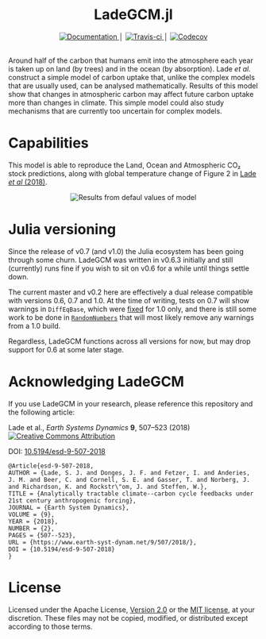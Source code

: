 <h1 align="center">LadeGCM.jl</h1>

<div align="center">
    <a href="https://libbum.github.io/LadeGCM.jl/latest">
        <img src="https://img.shields.io/badge/docs-latest-blue.svg" alt="Documentation" />
    </a>
    │
    <a href="https://travis-ci.org/Libbum/LadeGCM.jl">
        <img src="https://travis-ci.org/Libbum/LadeGCM.jl.svg?branch=master" alt="Travis-ci" />
    </a>
    │
    <a href="https://codecov.io/gh/Libbum/LadeGCM.jl">
        <img src="https://codecov.io/gh/Libbum/LadeGCM.jl/branch/master/graph/badge.svg" alt="Codecov" />
    </a>
</div>
<br />

Around half of the carbon that humans emit into the atmosphere each year is taken up on land (by trees) and in the ocean (by absorption).
Lade *et al.* construct a simple model of carbon uptake that, unlike the complex models that are usually used, can be analysed mathematically.
Results of this model show that changes in atmospheric carbon may affect future carbon uptake more than changes in climate.
This simple model could also study mechanisms that are currently too uncertain for complex models.

# Capabilities

This model is able to reproduce the Land, Ocean and Atmospheric CO₂ stock predictions, along with global temperature change of Figure 2 in [Lade *et al* (2018)](https://doi.org/10.5194/esd-9-507-2018).

<center>
<img src="https://github.com/Libbum/LadeGCM.jl/blob/master/output.png?raw=true" alt="Results from defaul values of model" />
</center>

# Julia versioning

Since the release of v0.7 (and v1.0) the Julia ecosystem has been going through some churn.
LadeGCM was written in v0.6.3 initially and still (currently) runs fine if you wish to sit on v0.6 for a while until things settle down.

The current master and v0.2 here are effectively a dual release compatible with versions 0.6, 0.7 and 1.0.
At the time of writing, tests on 0.7 will show warnings in `DiffEqBase`, which were [fixed](https://github.com/JuliaDiffEq/DiffEqBase.jl/pull/139) for 1.0 only, and there is still some work to be done in [`RandomNumbers`](https://github.com/sunoru/RandomNumbers.jl/pull/42) that will most likely remove any warnings from a 1.0 build.

Regardless, LadeGCM functions across all versions for now, but may drop support for 0.6 at some later stage.

# Acknowledging LadeGCM

If you use LadeGCM in your research, please reference this repository and the following article:

Lade et al., *Earth Systems Dynamics* **9**, 507&ndash;523 (2018) [![Creative Commons Attribution](https://i.creativecommons.org/l/by/4.0/80x15.png)](http://creativecommons.org/licenses/by/4.0/)

DOI: [10.5194/esd-9-507-2018](https://doi.org/10.5194/esd-9-507-2018)


```
@Article{esd-9-507-2018,
AUTHOR = {Lade, S. J. and Donges, J. F. and Fetzer, I. and Anderies, J. M. and Beer, C. and Cornell, S. E. and Gasser, T. and Norberg, J. and Richardson, K. and Rockstr\"om, J. and Steffen, W.},
TITLE = {Analytically tractable climate--carbon cycle feedbacks under 21st century anthropogenic forcing},
JOURNAL = {Earth System Dynamics},
VOLUME = {9},
YEAR = {2018},
NUMBER = {2},
PAGES = {507--523},
URL = {https://www.earth-syst-dynam.net/9/507/2018/},
DOI = {10.5194/esd-9-507-2018}
}
```

# License

Licensed under the Apache License, [Version 2.0](http://www.apache.org/licenses/LICENSE-2.0) or the [MIT license](http://opensource.org/licenses/MIT), at your discretion. These files may not be copied, modified, or distributed except according to those terms.
